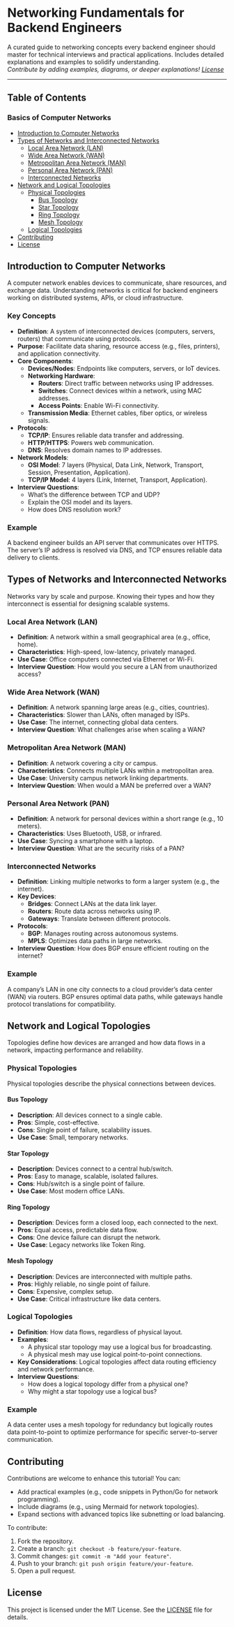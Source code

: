 <xaiArtifact artifact_id="65c567ed-a5a3-40f0-8ee5-e2f5046e3fc5" artifact_version_id="2e793b24-2b42-44a8-aaab-410d7bd92a41" title="README.md" contentType="text/markdown">

# Networking Fundamentals for Backend Engineers

A curated guide to networking concepts every backend engineer should master for technical interviews and practical applications. Includes detailed explanations and examples to solidify understanding.  
*Contribute by adding examples, diagrams, or deeper explanations! [License](LICENSE)*  

---

## Table of Contents

### Basics of Computer Networks
- [Introduction to Computer Networks](#introduction-to-computer-networks)
- [Types of Networks and Interconnected Networks](#types-of-networks-and-interconnected-networks)
  - [Local Area Network (LAN)](#local-area-network-lan)
  - [Wide Area Network (WAN)](#wide-area-network-wan)
  - [Metropolitan Area Network (MAN)](#metropolitan-area-network-man)
  - [Personal Area Network (PAN)](#personal-area-network-pan)
  - [Interconnected Networks](#interconnected-networks)
- [Network and Logical Topologies](#network-and-logical-topologies)
  - [Physical Topologies](#physical-topologies)
    - [Bus Topology](#bus-topology)
    - [Star Topology](#star-topology)
    - [Ring Topology](#ring-topology)
    - [Mesh Topology](#mesh-topology)
  - [Logical Topologies](#logical-topologies)
- [Contributing](#contributing)
- [License](#license)

## Introduction to Computer Networks

A computer network enables devices to communicate, share resources, and exchange data. Understanding networks is critical for backend engineers working on distributed systems, APIs, or cloud infrastructure.

### Key Concepts
- **Definition**: A system of interconnected devices (computers, servers, routers) that communicate using protocols.
- **Purpose**: Facilitate data sharing, resource access (e.g., files, printers), and application connectivity.
- **Core Components**:
  - **Devices/Nodes**: Endpoints like computers, servers, or IoT devices.
  - **Networking Hardware**:
    - **Routers**: Direct traffic between networks using IP addresses.
    - **Switches**: Connect devices within a network, using MAC addresses.
    - **Access Points**: Enable Wi-Fi connectivity.
  - **Transmission Media**: Ethernet cables, fiber optics, or wireless signals.
- **Protocols**:
  - **TCP/IP**: Ensures reliable data transfer and addressing.
  - **HTTP/HTTPS**: Powers web communication.
  - **DNS**: Resolves domain names to IP addresses.
- **Network Models**:
  - **OSI Model**: 7 layers (Physical, Data Link, Network, Transport, Session, Presentation, Application).
  - **TCP/IP Model**: 4 layers (Link, Internet, Transport, Application).
- **Interview Questions**:
  - What’s the difference between TCP and UDP?
  - Explain the OSI model and its layers.
  - How does DNS resolution work?

### Example
A backend engineer builds an API server that communicates over HTTPS. The server’s IP address is resolved via DNS, and TCP ensures reliable data delivery to clients.

## Types of Networks and Interconnected Networks

Networks vary by scale and purpose. Knowing their types and how they interconnect is essential for designing scalable systems.

### Local Area Network (LAN)
- **Definition**: A network within a small geographical area (e.g., office, home).
- **Characteristics**: High-speed, low-latency, privately managed.
- **Use Case**: Office computers connected via Ethernet or Wi-Fi.
- **Interview Question**: How would you secure a LAN from unauthorized access?

### Wide Area Network (WAN)
- **Definition**: A network spanning large areas (e.g., cities, countries).
- **Characteristics**: Slower than LANs, often managed by ISPs.
- **Use Case**: The internet, connecting global data centers.
- **Interview Question**: What challenges arise when scaling a WAN?

### Metropolitan Area Network (MAN)
- **Definition**: A network covering a city or campus.
- **Characteristics**: Connects multiple LANs within a metropolitan area.
- **Use Case**: University campus network linking departments.
- **Interview Question**: When would a MAN be preferred over a WAN?

### Personal Area Network (PAN)
- **Definition**: A network for personal devices within a short range (e.g., 10 meters).
- **Characteristics**: Uses Bluetooth, USB, or infrared.
- **Use Case**: Syncing a smartphone with a laptop.
- **Interview Question**: What are the security risks of a PAN?

### Interconnected Networks
- **Definition**: Linking multiple networks to form a larger system (e.g., the internet).
- **Key Devices**:
  - **Bridges**: Connect LANs at the data link layer.
  - **Routers**: Route data across networks using IP.
  - **Gateways**: Translate between different protocols.
- **Protocols**:
  - **BGP**: Manages routing across autonomous systems.
  - **MPLS**: Optimizes data paths in large networks.
- **Interview Question**: How does BGP ensure efficient routing on the internet?

### Example
A company’s LAN in one city connects to a cloud provider’s data center (WAN) via routers. BGP ensures optimal data paths, while gateways handle protocol translations for compatibility.

## Network and Logical Topologies

Topologies define how devices are arranged and how data flows in a network, impacting performance and reliability.

### Physical Topologies
Physical topologies describe the physical connections between devices.

#### Bus Topology
- **Description**: All devices connect to a single cable.
- **Pros**: Simple, cost-effective.
- **Cons**: Single point of failure, scalability issues.
- **Use Case**: Small, temporary networks.

#### Star Topology
- **Description**: Devices connect to a central hub/switch.
- **Pros**: Easy to manage, scalable, isolated failures.
- **Cons**: Hub/switch is a single point of failure.
- **Use Case**: Most modern office LANs.

#### Ring Topology
- **Description**: Devices form a closed loop, each connected to the next.
- **Pros**: Equal access, predictable data flow.
- **Cons**: One device failure can disrupt the network.
- **Use Case**: Legacy networks like Token Ring.

#### Mesh Topology
- **Description**: Devices are interconnected with multiple paths.
- **Pros**: Highly reliable, no single point of failure.
- **Cons**: Expensive, complex setup.
- **Use Case**: Critical infrastructure like data centers.

### Logical Topologies
- **Definition**: How data flows, regardless of physical layout.
- **Examples**:
  - A physical star topology may use a logical bus for broadcasting.
  - A physical mesh may use logical point-to-point connections.
- **Key Considerations**: Logical topologies affect data routing efficiency and network performance.
- **Interview Questions**:
  - How does a logical topology differ from a physical one?
  - Why might a star topology use a logical bus?

### Example
A data center uses a mesh topology for redundancy but logically routes data point-to-point to optimize performance for specific server-to-server communication.

## Contributing
Contributions are welcome to enhance this tutorial! You can:
- Add practical examples (e.g., code snippets in Python/Go for network programming).
- Include diagrams (e.g., using Mermaid for network topologies).
- Expand sections with advanced topics like subnetting or load balancing.

To contribute:
1. Fork the repository.
2. Create a branch: `git checkout -b feature/your-feature`.
3. Commit changes: `git commit -m "Add your feature"`.
4. Push to your branch: `git push origin feature/your-feature`.
5. Open a pull request.

## License
This project is licensed under the MIT License. See the [LICENSE](LICENSE) file for details.

</xaiArtifact>
